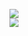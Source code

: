 [![](https://img.shields.io/badge/Made%20With-Github%20Spray-lightgrey.svg?style=for-the-badge&logo=github)](https://github.com/Annihil/github-spray#16854)  
[![](https://i.imgur.com/2DrTn0Z.gif)](https://github.com/Annihil/github-spray)